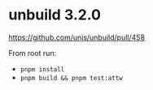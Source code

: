 # unbuild 3.2.0

https://github.com/unjs/unbuild/pull/458

From root run:
- `pnpm install`
- `pnpm build && pnpm test:attw`
